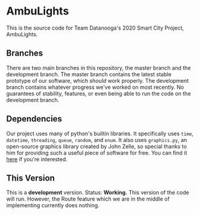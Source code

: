 # AmbuLights

This is the source code for Team Datanooga's 2020 Smart City Project, AmbuLights.

## Branches

There are two main branches in this repository, the master branch and the development branch. The master branch contains the latest stable prototype of our software, which *should* work properly. The development branch contains whatever progress we've worked on most recently. No guarantees of stability, features, or even being able to run the code on the development branch.

## Dependencies

Our project uses many of python's builtin libraries. It specifically uses `time`, `datetime`, `threading`, `queue`, `random`, and `enum`. It also uses `graphics.py`, an open-source graphics library created by John Zelle, so special thanks to him for providing such a useful piece of software for free. You can find it [here](https://mcsp.wartburg.edu/zelle/python/graphics.py) if you're interested.

## This Version

This is a __development__ version.
Status: __Working.__ This version of the code will run. However, the Route feature which we are in the middle of implementing currently does nothing.